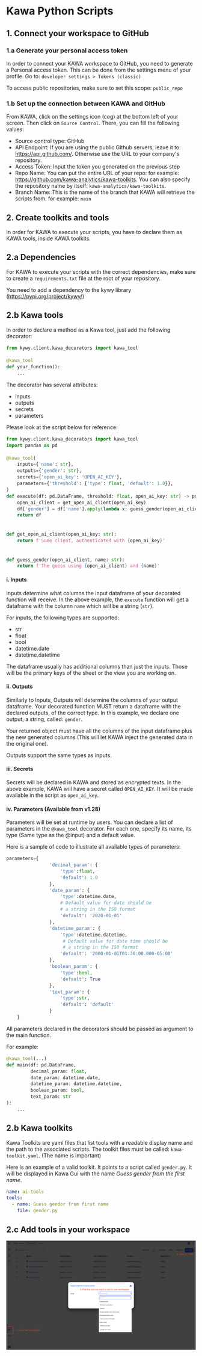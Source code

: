 # Kawa Python Scripts

## 1. Connect your workspace to GitHub

### 1.a Generate your personal access token

In order to connect your KAWA workspace to GitHub, you need to generate a Personal access token.
This can be done from the settings menu of your profile.
Go to: `developer settings > Tokens (classic)`

To access public repositories, make sure to set this scope: `public_repo`


### 1.b Set up the connection between KAWA and GitHub

From KAWA, click on the settings icon (cog) at the bottom left of your screen.
Then click on `Source Control`.
There, you can fill the following values:

- Source control type: GitHub
- API Endpoint: If you are using the public Github servers, leave it to: https://api.github.com/. Otherwise use the URL to your company's repository.
- Access Token: Input the token you generated on the previous step
- Repo Name: You can put the entire URL of your repo: for example: https://github.com/kawa-analytics/kawa-toolkits. You can also specify the repository name by itself: `kawa-analytics/kawa-toolkits`.
- Branch Name: This is the name of the branch that KAWA will retrieve the scripts from. for example: `main`


## 2. Create toolkits and tools

In order for KAWA to execute your scripts, you have to declare them as KAWA tools, 
inside KAWA toolkits.

## 2.a Dependencies

For KAWA to execute your scripts with the correct dependencies, make sure to 
create a `requirements.txt` file at the root of your repository.

You need to add a dependency to the kywy library (https://pypi.org/project/kywy/)


## 2.b Kawa tools

In order to declare a method as a Kawa tool, just add the following decorator:
```python
from kywy.client.kawa_decorators import kawa_tool

@kawa_tool
def your_function():
    ...
```

The decorator has several attributes:
- inputs
- outputs
- secrets
- parameters

Please look at the script below for reference:
```python
from kywy.client.kawa_decorators import kawa_tool
import pandas as pd

@kawa_tool(
    inputs={'name': str},
    outputs={'gender': str},
    secrets={'open_ai_key': 'OPEN_AI_KEY'},
    parameters={'threshold': {'type': float, 'default': 1.0}},
)
def execute(df: pd.DataFrame, threshold: float, open_ai_key: str) -> pd.DataFrame:
    open_ai_client = get_open_ai_client(open_ai_key)
    df['gender'] = df['name'].apply(lambda x: guess_gender(open_ai_client, x))
    return df


def get_open_ai_client(open_ai_key: str):
    return f'Some client, authenticated with {open_ai_key}'


def guess_gender(open_ai_client, name: str):
    return f'The guess using {open_ai_client} and {name}'
```
    
#### i. Inputs

Inputs determine what columns the input dataframe of 
your decorated function will receive.
In the above example, the `execute` function will get a dataframe with the column
`name` which will be a string (`str`).

For inputs, the following types are supported:

- str
- float
- bool
- datetime.date
- datetime.datetime

The dataframe usually has additional columns than just the inputs. 
Those will be the primary keys of the sheet or the view you are working on.

#### ii. Outputs

Similarly to Inputs, Outputs will determine the columns of your output dataframe.
Your decorated function MUST return a dataframe with the declared outputs, of the
correct type.
In this example, we declare one output, a string, called: `gender`.

Your returned object must have all the columns of the input dataframe plus the
new generated columns (This will let KAWA inject the generated data in the
original one).

Outputs support the same types as inputs.

#### iii. Secrets

Secrets will be declared in KAWA and stored as encrypted texts.
In the above example, KAWA will have a secret called `OPEN_AI_KEY`.
It will be made available in the script as `open_ai_key`.

#### iv. Parameters (Available from v1.28)

Parameters will be set at runtime by users.
You can declare a list of parameters in the `@kawa_tool` decorator.
For each one, specify its name, its type (Same type as the @input) and a default value.

Here is a sample of code to illustrate all available types of parameters:

```python
parameters={
                'decimal_param': {
                    'type':float, 
                    'default': 1.0
                },
                'date_param': {
                    'type':datetime.date, 
                    # Default value for date should be 
                    # a string in the ISO format
                    'default': '2020-01-01'
                }, 
                'datetime_param': {
                    'type':datetime.datetime, 
                     # Default value for date time should be 
                     # a string in the ISO format
                    'default': '2000-01-01T01:30:00.000-05:00'
                },
                'boolean_param': {
                    'type':bool, 
                    'default': True
                },
                'text_param': {
                    'type':str, 
                    'default': 'default'
                }
    }
```

All parameters declared in the decorators should be passed as argument to the main function.

For example:

```python
@kawa_tool(...)
def main(df: pd.DataFrame, 
         decimal_param: float, 
         date_param: datetime.date,
         datetime_param: datetime.datetime, 
         boolean_param: bool, 
         text_param: str
):
    ...
```


## 2.b Kawa toolkits

Kawa Toolkits are yaml files that list tools with a readable display name and the 
path to the associated scripts.
The toolkit files must be called: `kawa-toolkit.yaml`. (The name is important)

Here is an example of a valid toolkit. It points to a script called `gender.py`.
It will be displayed in Kawa Gui with the name *Guess gender from the  first name*.

```yaml
name: ai-tools
tools:
  - name: Guess gender from first name
    file: gender.py
```

## 2.c Add tools in your workspace

<p align="center">
  <img src="readme-assets/register_tools.png">
</p>

